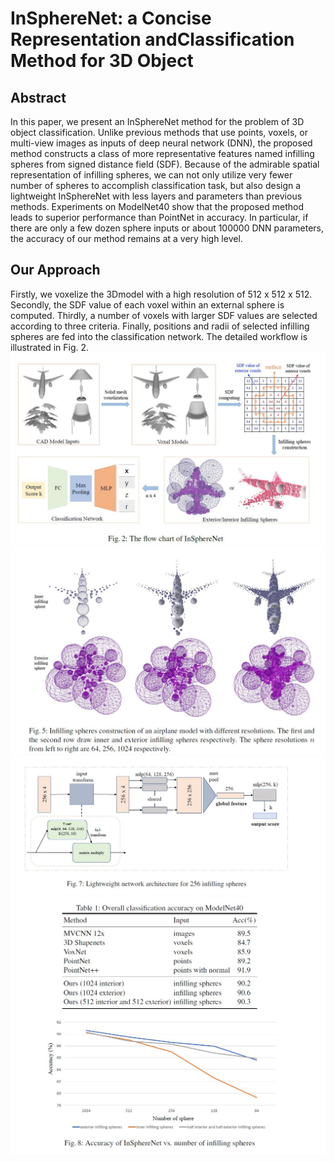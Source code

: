 # InSphereNet: a Concise Representation andClassification Method for 3D Object

## Abstract
In this paper, we present an InSphereNet method for the problem of 3D object classification. Unlike previous methods that use points, voxels, or multi-view images as inputs of deep neural network (DNN), the proposed method constructs a class of more representative features named infilling spheres from signed distance field (SDF). Because of the admirable spatial representation of infilling spheres, we can not only utilize very fewer number of spheres to accomplish classification task, but also design a lightweight InSphereNet with less layers and parameters than previous methods. Experiments on ModelNet40 show that the proposed method leads to superior performance than PointNet in accuracy. In particular, if there are only a few dozen sphere inputs or about 100000 DNN parameters, the accuracy of our method remains at a very high level.<br>
## Our Approach
Firstly, we voxelize the 3Dmodel with a high resolution of 512 x 512 x 512. Secondly, the SDF value of each voxel within an external sphere is computed. Thirdly, a number of voxels with larger SDF values are selected according to three criteria. Finally, positions and radii of selected infilling spheres are fed into the classification network. The detailed workflow is illustrated in Fig. 2.<br>
![image1](https://github.com/cscvlab/InSphereNet/blob/master/flow.JPG)
![image2](https://github.com/cscvlab/InSphereNet/blob/master/air.JPG)
![image3](https://github.com/cscvlab/InSphereNet/blob/master/network.JPG)
![image3](https://github.com/cscvlab/InSphereNet/blob/master/experiment.JPG)

